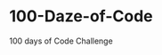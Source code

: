 # 100-Daze-of-Code

[logo]: https://github.com/adam-p/markdown-here/raw/master/src/common/images/icon48.png 

100 days of Code Challenge
